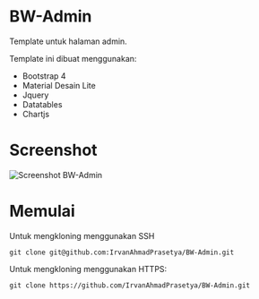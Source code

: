 # BW-Admin

Template untuk halaman admin.

Template ini dibuat menggunakan:
- Bootstrap 4
- Material Desain Lite
- Jquery
- Datatables
- Chartjs

# Screenshot
![Screenshot BW-Admin](https://github.com/IrvanAhmadPrasetya/BW-Admin/blob/master/BW%20Admin.png)

# Memulai

Untuk mengkloning menggunakan SSH
```
git clone git@github.com:IrvanAhmadPrasetya/BW-Admin.git
```

Untuk mengkloning menggunakan HTTPS:
```
git clone https://github.com/IrvanAhmadPrasetya/BW-Admin.git
```
